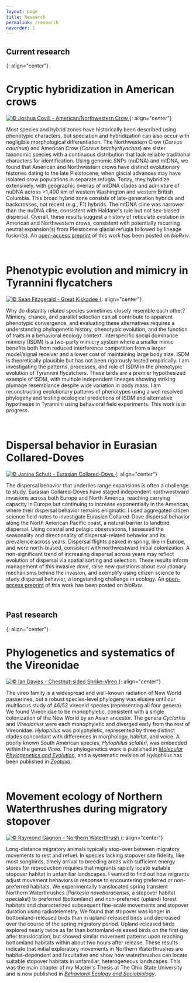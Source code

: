 ```yaml
---
layout: page
title: Research
permalink: /research
navorder: 1
---
```


## Current research
{: align="center"}

# Cryptic hybridization in American crows

<a target="_blank" href="https://macaulaylibrary.org/asset/41994211" title="ML41994211 American/Northwestern Crow © Joshua Covill">
<img alt="© Joshua Covill - American/Northwestern Crow" style="border:none;max-width:100%;" src="https://download.ams.birds.cornell.edu/api/v1/asset/41994211/2400"/>
</a>
{: align="center"}

Most species and hybrid zones have historically been described using phenotypic characters, but speciation and hybridization can also occur with negligible morphological differentiation. The Northwestern Crow (*Corvus caurinus*) and American Crow (*Corvus brachyrhynchos*) are sister taxonomic species with a continuous distribution that lack reliable traditional characters for identification. Using genomic SNPs (nuDNA) and mtDNA, we found that American and Northwestern crows have distinct evolutionary histories dating to the late Pleistocene, when glacial advances may have isolated crow populations in separate refugia. Today, they hybridize extensively, with geographic overlap of mtDNA clades and admixture of nuDNA across >1,400 km of western Washington and western British Columbia. This broad hybrid zone consists of late-generation hybrids and backcrosses, not recent (e.g., F1) hybrids. The mtDNA cline was narrower than the nuDNA cline, consistent with Haldane's rule but not sex-biased dispersal. Overall, these results suggest a history of reticulate evolution in American and Northwestern crows, consistent with potentially recurring neutral expansion(s) from Pleistocene glacial refugia followed by lineage fusion(s). An [open-access preprint](https://doi.org/10.1101/491654) of this work has been posted on *bioRxiv*.
	
<br>

# Phenotypic evolution and mimicry in Tyrannini flycatchers

<a target="_blank" href="https://macaulaylibrary.org/asset/39567291" title="ML39567291 Great Kiskadee © Sean Fitzgerald">
<img alt="© Sean Fitzgerald - Great Kiskadee" style="border:none;max-width:100%;" src="https://download.ams.birds.cornell.edu/api/v1/asset/39567291/2400"/>
</a>
{: align="center"}

Why do distantly related species sometimes closely resemble each other? Mimicry, chance, and parallel selection can all contribute to apparent phenotypic convergence, and evaluating these alternatives requires a understanding phylogenetic history, phenotypic evolution, and the function of traits in a behavioral ecology context. Interspecific social dominance mimicry (ISDM) is a two-party mimicry system where a smaller mimic benefits both from reduced interference competition from a larger model/signal receiver and a lower cost of maintaining large body size. ISDM is theoretically plausible but has not been rigorously tested empirically. I am investigating the patterns, processes, and role of ISDM in the phenotypic evolution of Tyrannini flycatchers. These birds are a premier hypothesized example of ISDM, with multiple independent lineages showing striking plumage resemblance despite wide variation in body mass. I am reconstructing evolutionary patterns of phenotypes using a well resolved phylogeny and testing ecological predictions of ISDM and alternative hypotheses in Tyrannini using behavioral field experiments. This work is in progress.

<br>

# Dispersal behavior in Eurasian Collared-Doves

<a target="_blank" href="https://macaulaylibrary.org/asset/97258391" title="ML97258391 Eurasian Collared-Dove © Janine Schutt">
<img alt="© Janine Schutt - Eurasian Collared-Dove" style="border:none;max-width:100%;" src="https://download.ams.birds.cornell.edu/api/v1/asset/97258391/2400"/>
</a>
{: align="center"}

The dispersal behavior that underlies range expansions is often a challenge to study. Eurasian Collared-Doves have staged independent northwestward invasions across both Europe and North America, reaching carrying capacity in Europe but continuing to increase exponentially in the Americas, where their dispersal behavior remains enigmatic. I used aggregated citizen science field notes to investigate Eurasian Collared-Dove dispersal behavior along the North American Pacific coast, a natural barrier to landbird dispersal. Using coastal and pelagic observations, I assessed the seasonality and directionality of dispersal-related behavior and its prevalence across years. Dispersal flights peaked in spring, like in Europe, and were north-biased, consistent with northwestward initial colonization. A non-significant trend of increasing dispersal across years may reflect evolution of dispersal via spatial sorting and selection. These results inform management of this invasive dove, raise new questions about evolutionary mechanisms behind the invasion, and exemplify using citizen science to study dispersal behavior, a longstanding challenge in ecology. An [open-access preprint](https://doi.org/10.1101/517540) of this work has been posted on *bioRxiv*.

<br>

## Past research
{: align="center"}

# Phylogenetics and systematics of the Vireonidae

<a target="_blank" href="https://macaulaylibrary.org/asset/61514741" title="ML61514741 Chestnut-sided Shrike-Vireo © Ian Davies">
<img alt="© Ian Davies - Chestnut-sided Shrike-Vireo" style="border:none;max-width:100%;" src="https://download.ams.birds.cornell.edu/api/v1/asset/61514741/2400"/>
</a>
{: align="center"}

The vireo family is a widespread and well-known radiation of New World passerines, but a robust species-level phylogeny was elusive until our multilocus study of 46/52 vireonid species (representing all four genera). We found Vireonidae to be monophyletic, consistent with a single colonization of the New World by an Asian ancestor. The genera *Cyclarhis* and *Vireolanius* were each monophyletic and diverged early from the rest of Vireonidae. *Hylophilus* was polyphyletic, represented by three distinct clades concordant with differences in morphology, habitat, and voice. A poorly known South American species, *Hylophilus sclateri*, was embedded within the genus *Vireo*. The phylogenetics work is published in [*Molecular Phylogenetics and Evolution*](http://dx.doi.org/10.1016/j.ympev.2014.07.021), and a systematic revision of *Hylophilus* has been published in [*Zootaxa*](http://dx.doi.org/10.11646/zootaxa.3884.2.8).

<br>

# Movement ecology of Northern Waterthrushes during migratory stopover

<a target="_blank" href="https://macaulaylibrary.org/asset/47818211" title="ML47818211 Northern Waterthrush © Raymond Gagnon">
<img alt="© Raymond Gagnon - Northern Waterthrush" style="border:none;max-width:100%;" src="https://download.ams.birds.cornell.edu/api/v1/asset/47818211/2400"/>
</a>
{: align="center"}

Long-distance migratory animals typically stop-over between migratory movements to rest and refuel. In species lacking stopover site fidelity, like most songbirds, timely arrival to breeding areas with sufficient energy stores for reproduction requires that migrants rapidly locate suitable stopover habitat in unfamiliar landscapes. I wanted to find out how migrants adjust movement behaviors in response to encountering preferred or non-preferred habitats. We experimentally translocated spring transient Northern Waterthrushes (*Parkesia noveboracensis*, a stopover habitat specialist) to preferred (bottomland) and non-preferred (upland) forest habitats and characterized subsequent fine-scale movements and stopover duration using radiotelemetry. We found that stopover was longer in bottomland-released birds than in upland-released birds and decreased over the course of the spring migratory period. Upland-released birds explored nearly twice as far than bottomland-released birds on the first day after translocation, but showed similar movement patterns upon reaching bottomland habitats within about two hours after release. These results indicate that initial exploratory movements in Northern Waterthrushes are habitat-dependent and facultative and show how waterthrushes can locate suitable stopover habitats in unfamiliar, heterogeneous landscapes. This was the main chapter of my Master's Thesis at The Ohio State University and is now published in [*Behavioral Ecology and Sociobiology*](http://dx.doi.org/10.1007/s00265-015-1993-y).